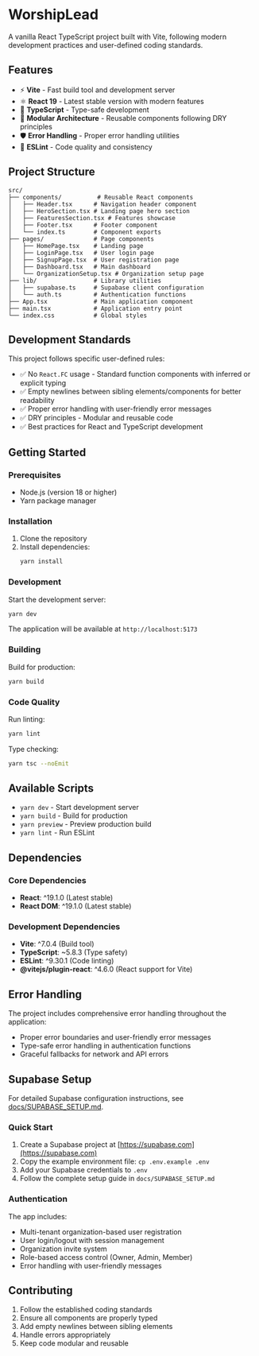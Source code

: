 # WorshipLead

A vanilla React TypeScript project built with Vite, following modern development practices and user-defined coding standards.

## Features

- ⚡️ **Vite** - Fast build tool and development server
- ⚛️ **React 19** - Latest stable version with modern features
- 🔷 **TypeScript** - Type-safe development
- 🎨 **Modular Architecture** - Reusable components following DRY principles
- 🛡️ **Error Handling** - Proper error handling utilities
- 📏 **ESLint** - Code quality and consistency

## Project Structure

```
src/
├── components/          # Reusable React components
│   ├── Header.tsx      # Navigation header component
│   ├── HeroSection.tsx # Landing page hero section
│   ├── FeaturesSection.tsx # Features showcase
│   ├── Footer.tsx      # Footer component
│   └── index.ts        # Component exports
├── pages/              # Page components
│   ├── HomePage.tsx    # Landing page
│   ├── LoginPage.tsx   # User login page
│   ├── SignupPage.tsx  # User registration page
│   ├── Dashboard.tsx   # Main dashboard
│   └── OrganizationSetup.tsx # Organization setup page
├── lib/                # Library utilities
│   ├── supabase.ts     # Supabase client configuration
│   └── auth.ts         # Authentication functions
├── App.tsx             # Main application component
├── main.tsx            # Application entry point
└── index.css           # Global styles
```

## Development Standards

This project follows specific user-defined rules:

- ✅ No `React.FC` usage - Standard function components with inferred or explicit typing
- ✅ Empty newlines between sibling elements/components for better readability
- ✅ Proper error handling with user-friendly error messages
- ✅ DRY principles - Modular and reusable code
- ✅ Best practices for React and TypeScript development

## Getting Started

### Prerequisites

- Node.js (version 18 or higher)
- Yarn package manager

### Installation

1. Clone the repository
2. Install dependencies:
   ```bash
   yarn install
   ```

### Development

Start the development server:
```bash
yarn dev
```

The application will be available at `http://localhost:5173`

### Building

Build for production:
```bash
yarn build
```

### Code Quality

Run linting:
```bash
yarn lint
```

Type checking:
```bash
yarn tsc --noEmit
```

## Available Scripts

- `yarn dev` - Start development server
- `yarn build` - Build for production
- `yarn preview` - Preview production build
- `yarn lint` - Run ESLint

## Dependencies

### Core Dependencies
- **React**: ^19.1.0 (Latest stable)
- **React DOM**: ^19.1.0 (Latest stable)

### Development Dependencies
- **Vite**: ^7.0.4 (Build tool)
- **TypeScript**: ~5.8.3 (Type safety)
- **ESLint**: ^9.30.1 (Code linting)
- **@vitejs/plugin-react**: ^4.6.0 (React support for Vite)

## Error Handling

The project includes comprehensive error handling throughout the application:

- Proper error boundaries and user-friendly error messages
- Type-safe error handling in authentication functions
- Graceful fallbacks for network and API errors

## Supabase Setup

For detailed Supabase configuration instructions, see [docs/SUPABASE_SETUP.md](docs/SUPABASE_SETUP.md).

### Quick Start

1. Create a Supabase project at [https://supabase.com](https://supabase.com)
2. Copy the example environment file: `cp .env.example .env`
3. Add your Supabase credentials to `.env`
4. Follow the complete setup guide in `docs/SUPABASE_SETUP.md`

### Authentication

The app includes:
- Multi-tenant organization-based user registration
- User login/logout with session management
- Organization invite system
- Role-based access control (Owner, Admin, Member)
- Error handling with user-friendly messages

## Contributing

1. Follow the established coding standards
2. Ensure all components are properly typed
3. Add empty newlines between sibling elements
4. Handle errors appropriately
5. Keep code modular and reusable

